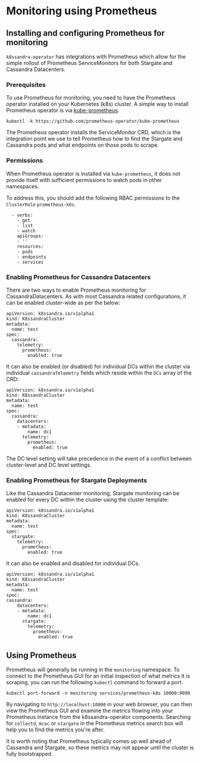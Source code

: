 # Monitoring using Prometheus

## Installing and configuring Prometheus for monitoring

`k8ssandra-operator` has integrations with Prometheus which allow for the simple rollout of Prometheus ServiceMonitors for both Stargate and Cassandra Datacenters.

### Prerequisites

To use Prometheus for monitoring, you need to have the Prometheus operator installed on your Kubernetes (k8s) cluster. A simple way to install Prometheus operator is via [kube-prometheus](https://github.com/prometheus-operator/kube-prometheus). 

```
kubectl -k https://github.com/prometheus-operator/kube-prometheus
```

The Prometheus operator installs the ServiceMonitor CRD, which is the integration point we use to tell Prometheus how to find the Stargate and Cassandra pods and what endpoints on those pods to scrape.

### Permissions

When Prometheus operator is installed via `kube-prometheus`, it does not provide itself with sufficient permissions to watch pods in other namespaces.

To address this, you should add the following RBAC permissions to the `ClusterRole` `prometheus-k8s`.

```
  - verbs:
    - get
    - list
    - watch
    apiGroups:
    - ''
    resources:
    - pods
    - endpoints
    - services
```

### Enabling Prometheus for Cassandra Datacenters

There are two ways to enable Prometheus monitoring for CassandraDatacenters. As with most Cassandra related configurations, it can be enabled cluster-wide as per the below:

```
apiVersion: k8ssandra.io/v1alpha1
kind: K8ssandraCluster
metadata:
  name: test
spec:
  cassandra:
    telemetry: 
      prometheus:
        enabled: true
```

It can also be enabled (or disabled) for individual DCs within the cluster via individual `cassandraTelemetry` fields which reside within the `DCs` array of the CRD:

```
apiVersion: k8ssandra.io/v1alpha1
kind: K8ssandraCluster
metadata:
  name: test
spec:
  cassandra:
    datacenters:
    - metadata: 
        name: dc1
      telemetry: 
        prometheus:
          enabled: true
```

The DC level setting will take precedence in the event of a conflict between cluster-level and DC level settings.

### Enabling Prometheus for Stargate Deployments

Like the Cassandra Datacenter monitoring, Stargate monitoring can be enabled for every DC within the cluster using the cluster template:

```
apiVersion: k8ssandra.io/v1alpha1
kind: K8ssandraCluster
metadata:
  name: test
spec:
  stargate:
    telemetry: 
      prometheus:
        enabled: true
```

It can also be enabled and disabled for individual DCs.

```
apiVersion: k8ssandra.io/v1alpha1
kind: K8ssandraCluster
metadata:
  name: test
spec:
cassandra:
    datacenters:
    - metadata: 
        name: dc1
      stargate:
        telemetry: 
          prometheus:
            enabled: true
```

## Using Prometheus

Prometheus will generally be running in the `monitoring` namespace. To connect to the Prometheus GUI for an initial inspection of what metrics it is scraping, you can run the following `kubectl` command to forward a port.

```
kubectl port-forward -n monitoring services/prometheus-k8s 10000:9090
```

By navigating to `http://localhost:10000` in your web browser, you can then view the Prometheus GUI and examine the metrics flowing into your Prometheus instance from the k8ssandra-operator components. Searching for `collectd`, `mcac` or `stargate` in the Prometheus metrics search box will help you to find the metrics you're after.

It is worth noting that Prometheus typically comes up well ahead of Cassandra and Stargate, so these metrics may not appear until the cluster is fully bootstrapped.